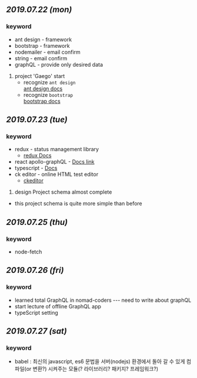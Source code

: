 ## **_2019.07.22 (mon)_**

### keyword

- ant design - framework
- bootstrap - framework
- nodemailer - email confirm
- string - email confirm
- graphQL - provide only desired data

1. project 'Gaego' start
   - recognize `ant design`  
     [ant design docs](https://ant.design/docs/react/introduce)
   - recognize `bootstrap`  
     [bootstrap docs](https://getbootstrap.com/docs/4.3/getting-started/introduction/)

## **_2019.07.23 (tue)_**

### keyword

- redux - status management library
  - [redux Docs](omic.naver.com/webtoon/weekday.nhn)
- react apollo-graphQL - [Docs link](https://www.apollographql.com/docs/react/)
- typescript - [Docs](https://www.typescriptlang.org/docs/home.html)
- ck editor - online HTML test editor
  - [ckeditor](https://ckeditor.com/ckeditor-4/)

1. design Project schema almost complete

- this project schema is quite more simple than before

## **_2019.07.25 (thu)_**

### keyword

- node-fetch

## **_2019.07.26 (fri)_**

### keyword

- learned total GraphQL in nomad-coders --- need to write about graphQL
- start lecture of offline GraphQL app
- typeScript setting

## **_2019.07.27 (sat)_**

### keyword

- babel : 최신의 javascript, es6 문법을 서버(nodejs) 환경에서 돌아 갈 수 있게 컴파일(or 변환?) 시켜주는 모듈(? 라이브러리? 패키지? 프레임워크?)
